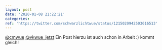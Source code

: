 ```yaml
---
layout: post
date: '2020-01-08 21:22:21'
categories: 
ref: 'https://twitter.com/schwarzlichtwue/status/1215020942503616513'
---
```

[@cmwue](https://twitter.com/cmwue) [@vkwue_jetzt](https://twitter.com/vkwue_jetzt) Ein Post hierzu ist auch schon in Arbeit :) kommt gleich!